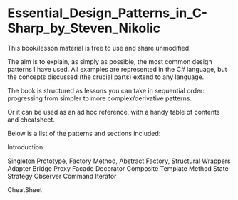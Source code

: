 # Essential_Design_Patterns_in_C-Sharp_by_Steven_Nikolic

This book/lesson material is free to use and share unmodified.

The aim is to explain, as simply as possible, the most common design patterns I have used.
All examples are represented in the C# language, but the concepts discussed (the crucial parts) extend to any language.

The book is structured as lessons you can take in sequential order: progressing from simpler to more complex/derivative patterns.

Or it can be used as an ad hoc reference, with a handy table of contents and cheatsheet.

Below is a list of the patterns and sections included:

Introduction

Singleton
Prototype, Factory Method, Abstract Factory, Structural Wrappers
Adapter
Bridge
Proxy
Facade
Decorator
Composite
Template Method
State
Strategy
Observer
Command
Iterator

CheatSheet

